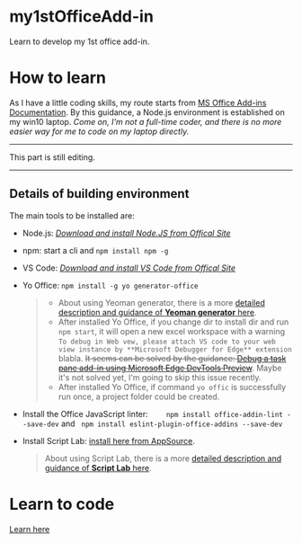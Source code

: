 # my1stOfficeAdd-in
Learn to develop my 1st office add-in.

# How to learn
As I have a little coding skills, my route starts from [MS Office Add-ins Documentation](https://learn.microsoft.com/en-us/office/dev/add-ins/overview/set-up-your-dev-environment?tabs=yeomangenerator). By this guidance, a Node.js environment is established on my win10 laptop.  *Come on, I'm not a full-time coder, and there is no more easier way for me to code on my laptop directly.*


***
This part is still editing. 
***

## Details of building environment
The main tools to be installed are:
 - Node.js: *[Download and install Node.JS from Offical Site](https://nodejs.org/)*
 - npm: start a cli and ```npm install npm -g```
 - VS Code: *[Download and install VS Code from Offical Site](https://code.visualstudio.com/)*
 - Yo Office:   ```npm install -g yo generator-office```
 
    > - About using Yeoman generator, there is a more [detailed description and guidance of **Yeoman generator** here](https://learn.microsoft.com/en-us/office/dev/add-ins/develop/yeoman-generator-overview).  
    > - After installed Yo Office, if you change dir to install dir and run `npm start`, it will open a new excel workspace with a warning ```To debug in Web vew, please attach VS code to your web view instance by **Microsoft Debugger for Edge** extension ``` blabla. ~~It seems can be solved by the guidance: [Debug a task pane add-in using Microsoft Edge DevTools Preview](https://learn.microsoft.com/en-us/office/dev/add-ins/testing/debug-add-ins-using-devtools-edge-legacy)~~. Maybe it's not solved yet, I'm going to skip this issue recently.  
    >- After installed Yo Office, if command `yo offic`  is successfully run once, a project folder could be created.

 - Install the Office JavaScript linter: ```    npm install office-addin-lint --save-dev```  and     ``` npm install eslint-plugin-office-addins --save-dev```
   

- Install Script Lab: [install here from AppSource](https://appsource.microsoft.com/zh-CN/marketplace/apps?page=1&search=script%20lab).
    > About using Script Lab, there is a more [detailed description and guidance of **Script Lab** here](https://learn.microsoft.com/en-us/office/dev/add-ins/overview/explore-with-script-lab).


# Learn to code
 [Learn here](https://learn.microsoft.com/en-us/office/dev/add-ins/)


